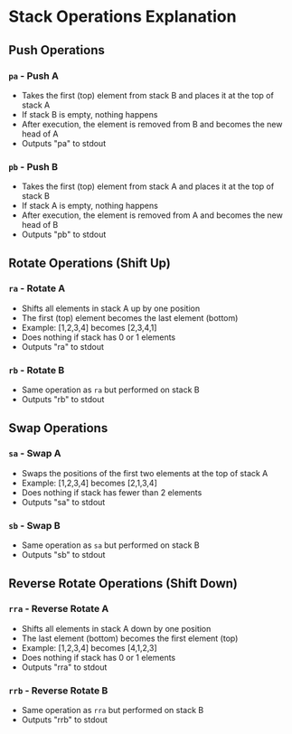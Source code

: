 # Stack Operations Explanation

## Push Operations

### `pa` - Push A
- Takes the first (top) element from stack B and places it at the top of stack A
- If stack B is empty, nothing happens
- After execution, the element is removed from B and becomes the new head of A
- Outputs "pa" to stdout

### `pb` - Push B
- Takes the first (top) element from stack A and places it at the top of stack B
- If stack A is empty, nothing happens
- After execution, the element is removed from A and becomes the new head of B
- Outputs "pb" to stdout

## Rotate Operations (Shift Up)

### `ra` - Rotate A
- Shifts all elements in stack A up by one position
- The first (top) element becomes the last element (bottom)
- Example: [1,2,3,4] becomes [2,3,4,1]
- Does nothing if stack has 0 or 1 elements
- Outputs "ra" to stdout

### `rb` - Rotate B
- Same operation as `ra` but performed on stack B
- Outputs "rb" to stdout

## Swap Operations

### `sa` - Swap A
- Swaps the positions of the first two elements at the top of stack A
- Example: [1,2,3,4] becomes [2,1,3,4]
- Does nothing if stack has fewer than 2 elements
- Outputs "sa" to stdout

### `sb` - Swap B
- Same operation as `sa` but performed on stack B
- Outputs "sb" to stdout

## Reverse Rotate Operations (Shift Down)

### `rra` - Reverse Rotate A
- Shifts all elements in stack A down by one position
- The last element (bottom) becomes the first element (top)
- Example: [1,2,3,4] becomes [4,1,2,3]
- Does nothing if stack has 0 or 1 elements
- Outputs "rra" to stdout

### `rrb` - Reverse Rotate B
- Same operation as `rra` but performed on stack B
- Outputs "rrb" to stdout
